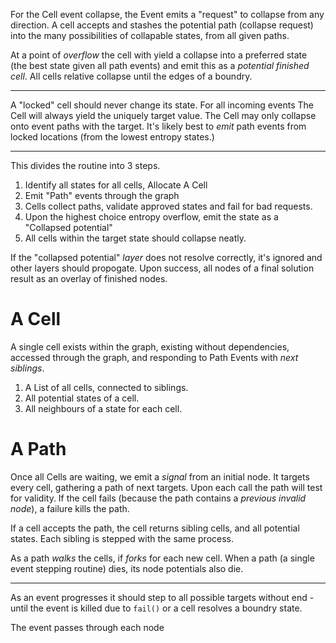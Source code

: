 For the Cell event collapse, the Event emits a "request" to collapse from any direction.
A cell accepts and stashes the potential path (collapse request) into the many possibilities of collapable states, from all given paths.

At a point of _overflow_ the cell with yield a collapse into a preferred state (the best state given all path events) and emit this as a _potential finished cell_. All cells relative collapse until the edges of a boundry.

---

A "locked" cell should never change its state. For all incoming events The Cell will always yield the uniquely target value. The Cell may only collapse onto event paths with the target. It's likely best to _emit_ path events from locked locations (from the lowest entropy states.)

---

This divides the routine into 3 steps.

1. Identify all states for all cells, Allocate A Cell
2. Emit "Path" events through the graph
3. Cells collect paths, validate approved states and fail for bad requests.
4. Upon the highest choice entropy overflow, emit the state as a "Collapsed potential"
5. All cells within the target state should collapse neatly.

If the "collapsed potential" _layer_ does not resolve correctly, it's ignored and other layers should propogate. Upon success, all nodes of a final solution result as an overlay of finished nodes.

# A Cell

A single cell exists within the graph, existing without dependencies, accessed through the graph, and responding to Path Events with _next siblings_.

1. A List of all cells, connected to siblings.
2. All potential states of a cell.
3. All neighbours of a state for each cell.


# A Path

Once all Cells are waiting, we emit a _signal_ from an initial node. It targets every cell, gathering a path of next targets. Upon each call the path will test for validity. If the cell fails (because the path contains a _previous invalid node_), a failure kills the path.

If a cell accepts the path, the cell returns sibling cells, and all potential states. Each sibling is stepped with the same process.

As a path _walks_ the cells, if _forks_ for each new cell. When a path (a single event stepping routine) dies, its node potentials also die.


---

As an event progresses it should step to all possible targets without end - until the event is killed due to `fail()` or a cell resolves a boundry state.

The event passes through each node


